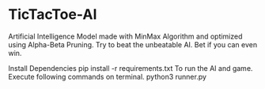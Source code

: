 # TicTacToe-AI
Artificial Intelligence Model made with MinMax Algorithm and optimized using Alpha-Beta Pruning.
Try to beat the unbeatable AI. Bet if you can even win.

Install Dependencies
pip install -r requirements.txt
To run the AI and game. Execute following commands on terminal.
python3 runner.py
